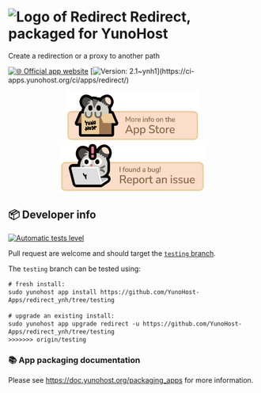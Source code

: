 <!--
N.B.: This README was automatically generated by <https://github.com/YunoHost/apps_tools/blob/main/readme_generator>
It shall NOT be edited by hand.
-->

<h1>
  <img src="https://raw.githubusercontent.com/YunoHost/apps/main/logos/redirect.png" width="32px" alt="Logo of Redirect">
  Redirect, packaged for YunoHost
</h1>

Create a redirection or a proxy to another path

[![🌐 Official app website](https://img.shields.io/badge/Official_app_website-darkgreen?style=for-the-badge)](https://en.wikipedia.org/wiki/Reverse_proxy)
[![Version: 2.1~ynh1](https://img.shields.io/badge/Version-2.1~ynh1-rgb(18,138,11)?style=for-the-badge)](https://ci-apps.yunohost.org/ci/apps/redirect/)

<div align="center">
<a href="https://apps.yunohost.org/app/redirect"><img height="100px" src="https://github.com/YunoHost/yunohost-artwork/raw/refs/heads/main/badges/neopossum-badges/badge_more_info_on_the_appstore.svg"/></a>
<a href="https://github.com/YunoHost-Apps/redirect_ynh/issues"><img height="100px" src="https://github.com/YunoHost/yunohost-artwork/raw/refs/heads/main/badges/neopossum-badges/badge_report_an_issue.svg"/></a>
</div>

## 📦 Developer info

[![Automatic tests level](https://apps.yunohost.org/badge/cilevel/redirect)](https://ci-apps.yunohost.org/ci/apps/redirect/)

Pull request are welcome and should target the [`testing` branch](https://github.com/YunoHost-Apps/redirect_ynh/tree/testing).

The `testing` branch can be tested using:
```
# fresh install:
sudo yunohost app install https://github.com/YunoHost-Apps/redirect_ynh/tree/testing

# upgrade an existing install:
sudo yunohost app upgrade redirect -u https://github.com/YunoHost-Apps/redirect_ynh/tree/testing
>>>>>>> origin/testing
```

### 📚 App packaging documentation

Please see <https://doc.yunohost.org/packaging_apps> for more information.

